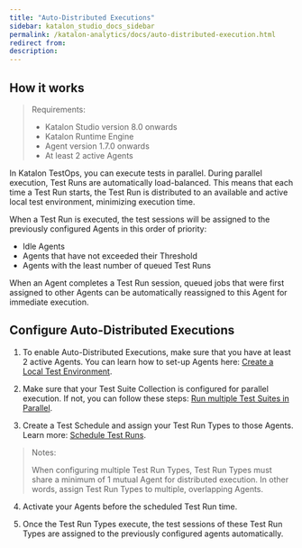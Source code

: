 ```yaml
---
title: "Auto-Distributed Executions" 
sidebar: katalon_studio_docs_sidebar
permalink: /katalon-analytics/docs/auto-distributed-execution.html
redirect from:
description:
---
```

 
 
## How it works

>Requirements:
>
>* Katalon Studio version 8.0 onwards
>* Katalon Runtime Engine
>* Agent version 1.7.0 onwards
>* At least 2 active Agents

In Katalon TestOps, you can execute tests in parallel. During parallel execution, Test Runs are automatically load-balanced. This means that each time a Test Run starts, the Test Run is distributed to an available and active local test environment, minimizing execution time.

When a Test Run is executed, the test sessions will be assigned to the previously configured Agents in this order of priority:

- Idle Agents
- Agents that have not exceeded their Threshold
- Agents with the least number of queued Test Runs

When an Agent completes a Test Run session, queued jobs that were first assigned to other Agents can be automatically reassigned to this Agent for immediate execution.

## Configure Auto-Distributed Executions

1. To enable Auto-Distributed Executions, make sure that you have at least 2 active Agents. You can learn how to set-up Agents here: [Create a Local Test Environment](https://docs.katalon.com/katalon-analytics/docs/Agents.html).

2. Make sure that your Test Suite Collection is configured for parallel execution. If not, you can follow these steps: [Run multiple Test Suites in Parallel](https://docs.katalon.com/katalon-analytics/docs/kt_run_parallel_Agent.html#set-up-Agents).

3. Create a Test Schedule and assign your Test Run Types to those Agents. Learn more: [Schedule Test Runs](https://docs.katalon.com/katalon-analytics/docs/create-plan.html#schedule-test-runs).

>Notes:
>
>When configuring multiple Test Run Types, Test Run Types must share a minimum of 1 mutual Agent for distributed execution. In other words, assign Test Run Types to multiple, overlapping Agents.

4. Activate your Agents before the scheduled Test Run time.

5. Once the Test Run Types execute, the test sessions of these Test Run Types are assigned to the previously configured agents automatically.
